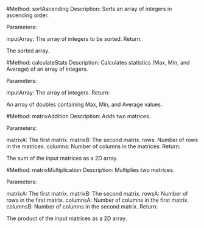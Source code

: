 #Method: sortAscending
Description:
Sorts an array of integers in ascending order.

Parameters:

inputArray: The array of integers to be sorted.
Return:

The sorted array.


#Method: calculateStats
Description:
Calculates statistics (Max, Min, and Average) of an array of integers.

Parameters:

inputArray: The array of integers.
Return:

An array of doubles containing Max, Min, and Average values.

#Method: matrixAddition
Description:
Adds two matrices.

Parameters:

matrixA: The first matrix.
matrixB: The second matrix.
rows: Number of rows in the matrices.
columns: Number of columns in the matrices.
Return:

The sum of the input matrices as a 2D array.

#Method: matrixMultiplication
Description:
Multiplies two matrices.

Parameters:

matrixA: The first matrix.
matrixB: The second matrix.
rowsA: Number of rows in the first matrix.
columnsA: Number of columns in the first matrix.
columnsB: Number of columns in the second matrix.
Return:

The product of the input matrices as a 2D array.
